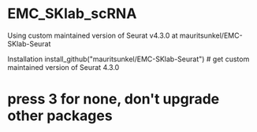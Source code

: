# EMC_SKlab_scRNA

Using custom maintained version of Seurat v4.3.0 at mauritsunkel/EMC-SKlab-Seurat

Installation
install_github("mauritsunkel/EMC-SKlab-Seurat") # get custom maintained version of Seurat 4.3.0
# press 3 for none, don't upgrade other packages